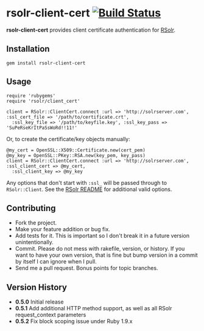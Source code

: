 # rsolr-client-cert [![Build Status](https://secure.travis-ci.org/mbklein/rsolr-client-cert.png)](http://travis-ci.org/mbklein/rsolr-client-cert)

<b>rsolr-client-cert</b> provides client certificate authentication for [RSolr](https://github.com/mwmitchell/rsolr).

## Installation

    gem install rsolr-client-cert
    
## Usage

    require 'rubygems'
    require 'rsolr/client_cert'
    
    client = RSolr::ClientCert.connect :url => 'http://solrserver.com', :ssl_cert_file => '/path/to/certificate.crt', 
      :ssl_key_file => '/path/to/keyfile.key', :ssl_key_pass => 'SuPeRseKrItPaSsWoRd!!11!'

Or, to create the certificate/key objects manually:

    @my_cert = OpenSSL::X509::Certificate.new(cert_pem)
    @my_key = OpenSSL::PKey::RSA.new(key_pem, key_pass)
    client = RSolr::ClientCert.connect :url => 'http://solrserver.com', :ssl_client_cert => @my_cert, 
      :ssl_client_key => @my_key

Any options that don't start with `:ssl_` will be passed through to `RSolr::Client`. See the 
[RSolr README](https://github.com/mwmitchell/rsolr/blob/master/README.rdoc) for additional valid
options.

## Contributing

* Fork the project.
* Make your feature addition or bug fix.
* Add tests for it. This is important so I don't break it in a future version unintentionally.
* Commit. Please do not mess with rakefile, version, or history. If you want to have your own version, 
  that is fine but bump version in a commit by itself I can ignore when I pull.
* Send me a pull request. Bonus points for topic branches.

## Version History

- <b>0.5.0</b> Initial release
- <b>0.5.1</b> Add additional HTTP method support, as well as all RSolr request_context parameters
- <b>0.5.2</b> Fix block scoping issue under Ruby 1.9.x
